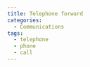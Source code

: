 ```yaml
---
title: Telephone forward
categories:
  - Communications
tags:
  - telephone
  - phone
  - call
---
```

